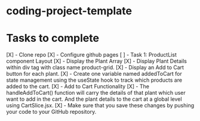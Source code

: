 # coding-project-template


# Tasks to complete
[X] - Clone repo
[X] - Configure github pages
[ ] - Task 1: ProductList component Layout
    [X] - Display the Plant Array
    [X] - Display Plant Details within div tag with class name product-grid.
    [X] - Display an Add to Cart button for each plant.
    [X] - Create one variable named addedToCart for state management using the useState hook to track which products are added to the cart.
    [X] - Add to Cart Functionality
    [X] - The handleAddToCart() function will carry the details of that plant which user want to add in the cart. And the plant details to the cart at a global level using CartSlice.jsx.
    [X] - Make sure that you save these changes by pushing your code to your GitHub repository.